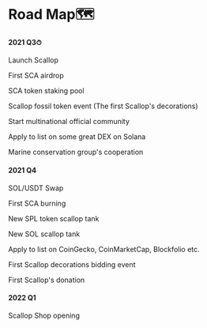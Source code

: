 # Road Map🗺

#### 2021 Q3⏱

Launch Scallop

First SCA airdrop

SCA token staking pool 

Scallop fossil token event \(The first Scallop's decorations\)

Start multinational official community 

Apply to list on some great DEX on Solana

Marine conservation group's cooperation

#### 2021 Q4

SOL/USDT Swap

First SCA burning

New SPL token scallop tank 

New SOL scallop tank 

Apply to list on CoinGecko, CoinMarketCap, Blockfolio etc.

First  Scallop decorations bidding event

First  Scallop's donation

#### 2022 Q1

Scallop Shop opening

